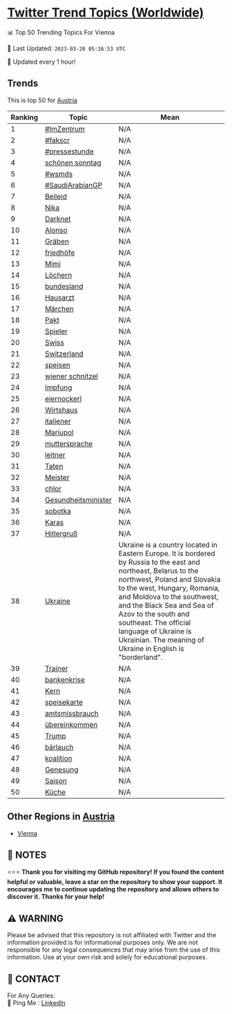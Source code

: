 [Twitter Trend Topics (Worldwide)](https://github.com/ErcinDedeoglu/Twitter-Trend-Topics)
==========


📊 Top 50 Trending Topics For Vienna

📆 Last Updated: `2023-03-20 05:16:53 UTC`

🔧 Updated every 1 hour!


## Trends

This is top 50 for [Austria](</Austria>)

| Ranking | Topic | Mean |
| ------- | ------------ | ------------ |
| 1 | [#ImZentrum](http://twitter.com/search?q=%23ImZentrum) | N/A |
| 2 | [#fakscr](http://twitter.com/search?q=%23fakscr) | N/A |
| 3 | [#pressestunde](http://twitter.com/search?q=%23pressestunde) | N/A |
| 4 | [schönen sonntag](http://twitter.com/search?q=sch%c3%b6nen+sonntag) | N/A |
| 5 | [#wsmds](http://twitter.com/search?q=%23wsmds) | N/A |
| 6 | [#SaudiArabianGP](http://twitter.com/search?q=%23SaudiArabianGP) | N/A |
| 7 | [Beileid](http://twitter.com/search?q=Beileid) | N/A |
| 8 | [Nika](http://twitter.com/search?q=Nika) | N/A |
| 9 | [Darknet](http://twitter.com/search?q=Darknet) | N/A |
| 10 | [Alonso](http://twitter.com/search?q=Alonso) | N/A |
| 11 | [Gräben](http://twitter.com/search?q=Gr%c3%a4ben) | N/A |
| 12 | [friedhöfe](http://twitter.com/search?q=friedh%c3%b6fe) | N/A |
| 13 | [Mimi](http://twitter.com/search?q=Mimi) | N/A |
| 14 | [Löchern](http://twitter.com/search?q=L%c3%b6chern) | N/A |
| 15 | [bundesland](http://twitter.com/search?q=bundesland) | N/A |
| 16 | [Hausarzt](http://twitter.com/search?q=Hausarzt) | N/A |
| 17 | [Märchen](http://twitter.com/search?q=M%c3%a4rchen) | N/A |
| 18 | [Pakt](http://twitter.com/search?q=Pakt) | N/A |
| 19 | [Spieler](http://twitter.com/search?q=Spieler) | N/A |
| 20 | [Swiss](http://twitter.com/search?q=Swiss) | N/A |
| 21 | [Switzerland](http://twitter.com/search?q=Switzerland) | N/A |
| 22 | [speisen](http://twitter.com/search?q=speisen) | N/A |
| 23 | [wiener schnitzel](http://twitter.com/search?q=wiener+schnitzel) | N/A |
| 24 | [Impfung](http://twitter.com/search?q=Impfung) | N/A |
| 25 | [eiernockerl](http://twitter.com/search?q=eiernockerl) | N/A |
| 26 | [Wirtshaus](http://twitter.com/search?q=Wirtshaus) | N/A |
| 27 | [italiener](http://twitter.com/search?q=italiener) | N/A |
| 28 | [Mariupol](http://twitter.com/search?q=Mariupol) | N/A |
| 29 | [muttersprache](http://twitter.com/search?q=muttersprache) | N/A |
| 30 | [leitner](http://twitter.com/search?q=leitner) | N/A |
| 31 | [Taten](http://twitter.com/search?q=Taten) | N/A |
| 32 | [Meister](http://twitter.com/search?q=Meister) | N/A |
| 33 | [chlor](http://twitter.com/search?q=chlor) | N/A |
| 34 | [Gesundheitsminister](http://twitter.com/search?q=Gesundheitsminister) | N/A |
| 35 | [sobotka](http://twitter.com/search?q=sobotka) | N/A |
| 36 | [Karas](http://twitter.com/search?q=Karas) | N/A |
| 37 | [Hitlergruß](http://twitter.com/search?q=Hitlergru%c3%9f) | N/A |
| 38 | [Ukraine](http://twitter.com/search?q=Ukraine) | Ukraine is a country located in Eastern Europe. It is bordered by Russia to the east and northeast, Belarus to the northwest, Poland and Slovakia to the west, Hungary, Romania, and Moldova to the southwest, and the Black Sea and Sea of Azov to the south and southeast. The official language of Ukraine is Ukrainian. The meaning of Ukraine in English is "borderland". |
| 39 | [Trainer](http://twitter.com/search?q=Trainer) | N/A |
| 40 | [bankenkrise](http://twitter.com/search?q=bankenkrise) | N/A |
| 41 | [Kern](http://twitter.com/search?q=Kern) | N/A |
| 42 | [speisekarte](http://twitter.com/search?q=speisekarte) | N/A |
| 43 | [amtsmissbrauch](http://twitter.com/search?q=amtsmissbrauch) | N/A |
| 44 | [übereinkommen](http://twitter.com/search?q=%c3%bcbereinkommen) | N/A |
| 45 | [Trump](http://twitter.com/search?q=Trump) | N/A |
| 46 | [bärlauch](http://twitter.com/search?q=b%c3%a4rlauch) | N/A |
| 47 | [koalition](http://twitter.com/search?q=koalition) | N/A |
| 48 | [Genesung](http://twitter.com/search?q=Genesung) | N/A |
| 49 | [Saison](http://twitter.com/search?q=Saison) | N/A |
| 50 | [Küche](http://twitter.com/search?q=K%c3%bcche) | N/A |



## Other Regions in [Austria](</Austria>)

* [Vienna](</Austria/Vienna.md>)



## 📝 NOTES

⭐⭐⭐ **Thank you for visiting my GitHub repository! If you found the content helpful or valuable, leave a star on the repository to show your support. It encourages me to continue updating the repository and allows others to discover it. Thanks for your help!**


## ⚠️ WARNING

Please be advised that this repository is not affiliated with Twitter and the information provided is for informational purposes only. We are not responsible for any legal consequences that may arise from the use of this information. Use at your own risk and solely for educational purposes.


## 📨 CONTACT

 For Any Queries:  
            🏓 Ping Me : [LinkedIn](https://www.linkedin.com/in/ercindedeoglu/)
